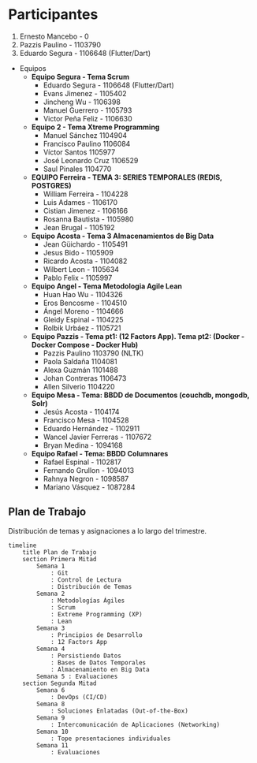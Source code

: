 # Participantes

1. Ernesto Mancebo - 0
2. Pazzis Paulino - 1103790
3. Eduardo Segura - 1106648 (Flutter/Dart)

- Equipos
  - **Equipo Segura - Tema Scrum**
    - Eduardo Segura - 1106648 (Flutter/Dart)
    - Evans Jimenez - 1105402
    - Jincheng Wu - 1106398
    - Manuel Guerrero - 1105793
    - Victor Peña Feliz - 1106630
  - **Equipo 2 - Tema Xtreme Programming**
    - Manuel Sánchez 1104904
    - Francisco Paulino 1106084
    - Víctor Santos 1105977
    - José Leonardo Cruz 1106529
    - Saul Pinales 1104770
  - **EQUIPO Ferreira - TEMA 3: SERIES TEMPORALES (REDIS, POSTGRES)**
    - William Ferreira - 1104228
    - Luis Adames - 1106170
    - Cistian Jimenez - 1106166
    - Rosanna Bautista - 1105980
    - Jean Brugal - 1105192
  - **Equipo Acosta - Tema 3 Almacenamientos de Big Data**
    - Jean Güichardo - 1105491
    - Jesus Bido - 1105909
    - Ricardo Acosta - 1104082
    - Wilbert Leon - 1105634
    - Pablo Felix - 1105997
  - **Equipo Angel - Tema Metodologia Agile Lean**
    - Huan Hao Wu - 1104326
    - Eros Bencosme - 1104510
    - Ángel Moreno - 1104666
    - Gleidy Espinal - 1104225
    - Rolbik Urbáez - 1105721
  - **Equipo Pazzis - Tema pt1: (12 Factors App). Tema pt2: (Docker - Docker Compose - Docker Hub)**
    - Pazzis Paulino 1103790 (NLTK)
    - Paola Saldaña 1104081
    - Alexa Guzmán 1101488
    - Johan Contreras 1106473
    - Allen Silverio 1104220
  - **Equipo Mesa - Tema: BBDD de Documentos (couchdb, mongodb, Solr)**
    - Jesús Acosta - 1104174
    - Francisco Mesa - 1104528
    - Eduardo Hernández - 1102911
    - Wancel Javier Ferreras - 1107672
    - Bryan Medina - 1094168
  - **Equipo Rafael - Tema: BBDD Columnares**
    - Rafael Espinal - 1102817
    - Fernando Grullon - 1094013
    - Rahnya Negron - 1098587
    - Mariano Vásquez - 1087284

## Plan de Trabajo

Distribución de temas y asignaciones a lo largo del trimestre.

```mermaid
timeline
    title Plan de Trabajo
    section Primera Mitad
        Semana 1 
            : Git
            : Control de Lectura
            : Distribución de Temas
        Semana 2 
            : Metodologías Ágiles
            : Scrum
            : Extreme Programming (XP)
            : Lean
        Semana 3 
            : Principios de Desarrollo
            : 12 Factors App
        Semana 4 
            : Persistiendo Datos
            : Bases de Datos Temporales
            : Almacenamiento en Big Data
        Semana 5 : Evaluaciones
    section Segunda Mitad
        Semana 6
            : DevOps (CI/CD)
        Semana 8
            : Soluciones Enlatadas (Out-of-the-Box)
        Semana 9
            : Intercomunicación de Aplicaciones (Networking)
        Semana 10
            : Tope presentaciones individuales
        Semana 11
            : Evaluaciones
```
